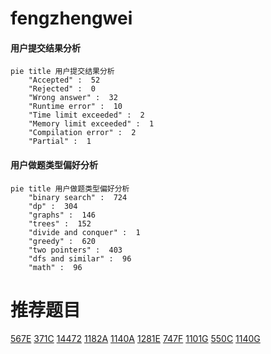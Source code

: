 # fengzhengwei

<!-- tabs:start -->



#### **用户提交结果分析**

```mermaid
pie title 用户提交结果分析
    "Accepted" :  52
    "Rejected" :  0
    "Wrong answer" :  32
    "Runtime error" :  10
    "Time limit exceeded" :  2
    "Memory limit exceeded" :  1
    "Compilation error" :  2
    "Partial" :  1
```

#### **用户做题类型偏好分析**

```mermaid
pie title 用户做题类型偏好分析
    "binary search" :  724
    "dp" :  304
    "graphs" :  146
    "trees" :  152
    "divide and conquer" :  1
    "greedy" :  620
    "two pointers" :  403
    "dfs and similar" :  96
    "math" :  96
```



<!-- tabs:end -->
# 推荐题目
[567E](https://codeforces.com/contest/567/problem/E)
[371C](https://codeforces.com/contest/371/problem/C)
[14472](https://codeforces.com/contest/1447/problem/2)
[1182A](https://codeforces.com/contest/1182/problem/A)
[1140A](https://codeforces.com/contest/1140/problem/A)
[1281E](https://codeforces.com/contest/1281/problem/E)
[747F](https://codeforces.com/contest/747/problem/F)
[1101G](https://codeforces.com/contest/1101/problem/G)
[550C](https://codeforces.com/contest/550/problem/C)
[1140G](https://codeforces.com/contest/1140/problem/G)
